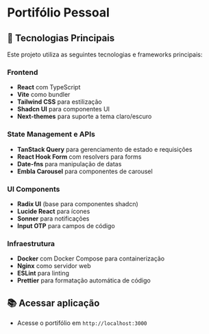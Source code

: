 # Portifólio Pessoal

## 🚀 Tecnologias Principais

Este projeto utiliza as seguintes tecnologias e frameworks principais:

### Frontend
- **React** com TypeScript
- **Vite** como bundler
- **Tailwind CSS** para estilização
- **Shadcn UI** para componentes UI
- **Next-themes** para suporte a tema claro/escuro

### State Management e APIs
- **TanStack Query** para gerenciamento de estado e requisições
- **React Hook Form** com resolvers para forms
- **Date-fns** para manipulação de datas
- **Embla Carousel** para componentes de carousel

### UI Components
- **Radix UI** (base para componentes shadcn)
- **Lucide React** para ícones
- **Sonner** para notificações
- **Input OTP** para campos de código

### Infraestrutura
- **Docker** com Docker Compose para containerização
- **Nginx** como servidor web
- **ESLint** para linting
- **Prettier** para formatação automática de código

## 📚 Acessar aplicação

- Acesse o portifólio em `http://localhost:3000`